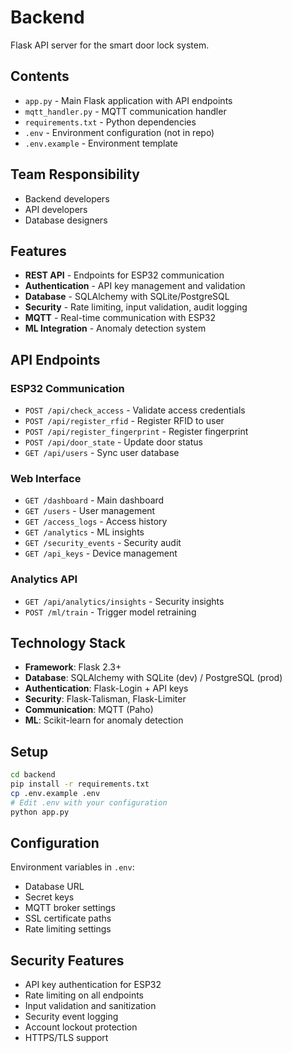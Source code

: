# Backend

Flask API server for the smart door lock system.

## Contents

- `app.py` - Main Flask application with API endpoints
- `mqtt_handler.py` - MQTT communication handler
- `requirements.txt` - Python dependencies
- `.env` - Environment configuration (not in repo)
- `.env.example` - Environment template

## Team Responsibility

- Backend developers
- API developers
- Database designers

## Features

- **REST API** - Endpoints for ESP32 communication
- **Authentication** - API key management and validation
- **Database** - SQLAlchemy with SQLite/PostgreSQL
- **Security** - Rate limiting, input validation, audit logging
- **MQTT** - Real-time communication with ESP32
- **ML Integration** - Anomaly detection system

## API Endpoints

### ESP32 Communication

- `POST /api/check_access` - Validate access credentials
- `POST /api/register_rfid` - Register RFID to user
- `POST /api/register_fingerprint` - Register fingerprint
- `POST /api/door_state` - Update door status
- `GET /api/users` - Sync user database

### Web Interface

- `GET /dashboard` - Main dashboard
- `GET /users` - User management
- `GET /access_logs` - Access history
- `GET /analytics` - ML insights
- `GET /security_events` - Security audit
- `GET /api_keys` - Device management

### Analytics API

- `GET /api/analytics/insights` - Security insights
- `POST /ml/train` - Trigger model retraining

## Technology Stack

- **Framework**: Flask 2.3+
- **Database**: SQLAlchemy with SQLite (dev) / PostgreSQL (prod)
- **Authentication**: Flask-Login + API keys
- **Security**: Flask-Talisman, Flask-Limiter
- **Communication**: MQTT (Paho)
- **ML**: Scikit-learn for anomaly detection

## Setup

```bash
cd backend
pip install -r requirements.txt
cp .env.example .env
# Edit .env with your configuration
python app.py
```

## Configuration

Environment variables in `.env`:

- Database URL
- Secret keys
- MQTT broker settings
- SSL certificate paths
- Rate limiting settings

## Security Features

- API key authentication for ESP32
- Rate limiting on all endpoints
- Input validation and sanitization
- Security event logging
- Account lockout protection
- HTTPS/TLS support
